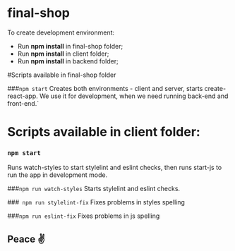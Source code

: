 # final-shop
To create development environment:
- Run <b>npm install</b>  in final-shop folder;
- Run <b>npm install</b>   in client folder;
- Run <b>npm install</b>   in backend folder;

#Scripts available in final-shop folder


###`npm start`
 Creates both environments - client and server, starts create-react-app. We use it for development, when we need running back-end and front-end.`
    
# Scripts available in client folder:

### `npm start` 
Runs watch-styles to start stylelint and eslint checks, then runs start-js to run the app in development mode. 

###`npm run watch-styles`
Starts stylelint and eslint checks. 

###` npm run stylelint-fix` 
Fixes problems in styles spelling

###`npm run eslint-fix`
Fixes problems in js spelling

 ## Peace ✌ 
